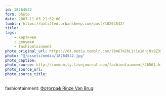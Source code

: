 ```yaml
---
id: 18264542
form: photo
date: 2007-11-03 21:52:00
tumblr: https://untitled.urbansheep.com/post/18264542/
title:
tags:
    - картинки
    - девушки
    - fashiontainment
photo_original_url: https://64.media.tumblr.com/78n67m26L1c1e1dnjOs9Z3yx_1280.jpg
photo: "@/assets/media/18264542.jpg"
photo_caption:
photo_source: http://community.livejournal.com/fashiontainment/26561.html?style=mine
photo_source_url:
photo_source_title:
---
```


<p>fashiontainment: <a href="http://community.livejournal.com/fashiontainment/26561.html">Фотограф Rinze Van Brug</a></p>
